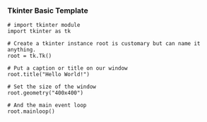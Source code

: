 
### Tkinter Basic Template

    # import tkinter module
    import tkinter as tk

    # Create a tkinter instance root is customary but can name it anything.
    root = tk.Tk()

    # Put a caption or title on our window
    root.title("Hello World!")

    # Set the size of the window
    root.geometry("400x400")

    # And the main event loop
    root.mainloop()